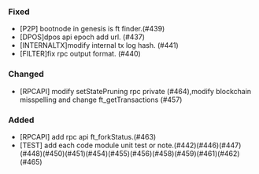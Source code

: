 ### Fixed
- [P2P] bootnode in genesis is ft finder.(#439)
- [DPOS]dpos api epoch add url. (#437)
- [INTERNALTX]modify internal tx log hash. (#441)
- [FILTER]fix rpc output format. (#440)
### Changed
- [RPCAPI] modify setStatePruning rpc private (#464),modify blockchain misspelling and change ft_getTransactions (#457)
### Added
- [RPCAPI] add rpc api ft_forkStatus.(#463)
- [TEST] add each code module unit test or note.(#442)(#446)(#447)(#448)(#450)(#451)(#454)(#455)(#456)(#458)(#459)(#461)(#462)(#465)


